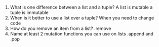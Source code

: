 1. What is one difference between a list and a tuple?
A list is mutable a tuple is immutable
2. When is it better to use a list over a tuple?
When you need to change code 
3. How do you remove an item from a list?
.remove
4. Name at least 2 mutation functions you can use on lists
.append and .pop
